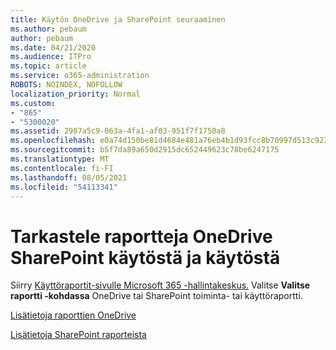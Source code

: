```yaml
---
title: Käytön OneDrive ja SharePoint seuraaminen
ms.author: pebaum
author: pebaum
ms.date: 04/21/2020
ms.audience: ITPro
ms.topic: article
ms.service: o365-administration
ROBOTS: NOINDEX, NOFOLLOW
localization_priority: Normal
ms.custom:
- "865"
- "5300020"
ms.assetid: 2987a5c9-063a-4fa1-af03-951f7f1750a8
ms.openlocfilehash: e0a74d150be81d4684e481a76eb4b1d93fcc8b70997d513c9230406f520d1ec2
ms.sourcegitcommit: b5f7da89a650d2915dc652449623c78be6247175
ms.translationtype: MT
ms.contentlocale: fi-FI
ms.lasthandoff: 08/05/2021
ms.locfileid: "54113341"
---
```

# <a name="view-reports-on-onedrive-and-sharepoint-activity-and-usage"></a>Tarkastele raportteja OneDrive SharePoint käytöstä ja käytöstä

Siirry [Käyttöraportit-sivulle Microsoft 365 -hallintakeskus.](https://admin.microsoft.com/AdminPortal/Home) Valitse **Valitse raportti -kohdassa** OneDrive tai SharePoint toiminta- tai käyttöraportti.
  
[Lisätietoja raporttien OneDrive](https://go.microsoft.com/fwlink/?linkid=875239)
  
[Lisätietoja SharePoint raporteista](https://go.microsoft.com/fwlink/?linkid=875240)
  